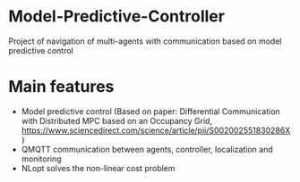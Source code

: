 # Model-Predictive-Controller
Project of navigation of multi-agents with communication based on model predictive control

# Main features
- Model predictive control (Based on paper: Differential Communication with Distributed MPC based on an Occupancy Grid, https://www.sciencedirect.com/science/article/pii/S002002551830286X)
- QMQTT communication between agents, controller, localization and monitoring
- NLopt solves the non-linear cost problem
